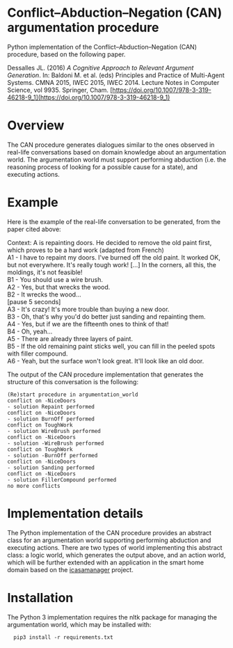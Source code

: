 # Conflict–Abduction–Negation (CAN) argumentation procedure

Python implementation of the Conflict–Abduction–Negation (CAN) procedure, based on the following paper.

Dessalles JL. (2016) _A Cognitive Approach to Relevant Argument Generation_. In: Baldoni M. et al. (eds) Principles and Practice of Multi-Agent Systems. CMNA 2015, IWEC 2015, IWEC 2014. Lecture Notes in Computer Science, vol 9935. Springer, Cham. [https://doi.org/10.1007/978-3-319-46218-9_1](https://doi.org/10.1007/978-3-319-46218-9_1)

# Overview

The CAN procedure generates dialogues similar to the ones observed in real-life conversations based on domain knowledge about an argumentation world. The argumentation world must support performing abduction (i.e. the reasoning process of looking for a possible cause for a state), and executing actions.

# Example

Here is the example of the real-life conversation to be generated, from the paper cited above:

Context: A is repainting doors. He decided to remove the old paint first, which proves to be a hard work (adapted from French)  
A1 - I have to repaint my doors. I've burned off the old paint. It worked OK, but not everywhere. It's really tough work! \[...\] In the corners, all this, the moldings, it's not feasible!  
B1 - You should use a wire brush.  
A2 - Yes, but that wrecks the wood.  
B2 - It wrecks the wood...  
\[pause 5 seconds\]  
A3 - It's crazy! It's more trouble than buying a new door.  
B3 - Oh, that's why you'd do better just sanding and repainting them.  
A4 - Yes, but if we are the fifteenth ones to think of that!  
B4 - Oh, yeah...  
A5 - There are already three layers of paint.  
B5 - If the old remaining paint sticks well, you can fill in the peeled spots with filler compound.  
A6 - Yeah, but the surface won't look great. It'll look like an old door.  

The output of the CAN procedure implementation that generates the structure of this conversation is the following:

```
(Re)start procedure in argumentation_world  
conflict on -NiceDoors  
- solution Repaint performed  
conflict on -NiceDoors  
- solution BurnOff performed  
conflict on ToughWork  
- solution WireBrush performed  
conflict on -NiceDoors  
- solution -WireBrush performed  
conflict on ToughWork  
- solution -BurnOff performed  
conflict on -NiceDoors  
- solution Sanding performed  
conflict on -NiceDoors  
- solution FillerCompound performed  
no more conflicts  
```

# Implementation details

The Python implementation of the CAN procedure provides an abstract class for an argumentation world supporting performing abduction and executing actions. There are two types of world implementing this abstract class: a logic world, which generates the output above, and an action world, which will be further extended with an application in the smart home domain based on the [icasamanager](https://github.com/marius-pol/icasamanager) project.


# Installation

The Python 3 implementation requires the nltk package for managing the argumentation world, which may be installed with:

```
  pip3 install -r requirements.txt
```
